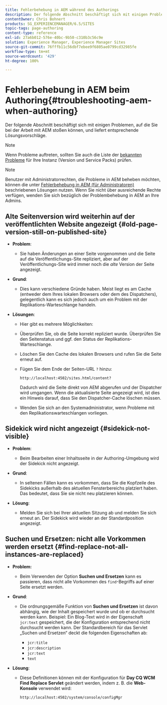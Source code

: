 ```yaml
---
title: Fehlerbehebung in AEM während des Authorings
description: Der folgende Abschnitt beschäftigt sich mit einigen Problemen, auf die Sie bei der Arbeit mit AEM stoßen können, und liefert entsprechende Lösungsvorschläge.
contentOwner: Chris Bohnert
products: SG_EXPERIENCEMANAGER/6.5/SITES
topic-tags: page-authoring
content-type: reference
exl-id: 27a6b012-576e-40bc-9b50-c310b3c56c9e
solution: Experience Manager, Experience Manager Sites
source-git-commit: 76fffb11c56dbf7ebee9f6805ae0799cd32985fe
workflow-type: tm+mt
source-wordcount: '429'
ht-degree: 100%

---
```


# Fehlerbehebung in AEM beim Authoring{#troubleshooting-aem-when-authoring}

Der folgende Abschnitt beschäftigt sich mit einigen Problemen, auf die Sie bei der Arbeit mit AEM stoßen können, und liefert entsprechende Lösungsvorschläge.

>[!NOTE]
>
>Wenn Probleme auftreten, sollten Sie auch die Liste der [bekannten Probleme](/help/release-notes/release-notes.md) für Ihre Instanz (Version und Service Packs) prüfen.

>[!NOTE]
>
>Benutzer mit Administratorrechten, die Probleme in AEM beheben möchten, können die unter [Fehlerbehebung in AEM (für Administratoren)](/help/sites-administering/troubleshoot.md) beschriebenen Lösungen nutzen. Wenn Sie nicht über ausreichende Rechte verfügen, wenden Sie sich bezüglich der Problembehebung in AEM an Ihre Admins.

## Alte Seitenversion wird weiterhin auf der veröffentlichten Website angezeigt {#old-page-version-still-on-published-site}

* **Problem**:

   * Sie haben Änderungen an einer Seite vorgenommen und die Seite auf die Veröffentlichungs-Site repliziert, aber auf der Veröffentlichungs-Site wird immer noch die *alte* Version der Seite angezeigt.

* **Grund**:

   * Dies kann verschiedene Gründe haben. Meist liegt es am Cache (entweder dem Ihres lokalen Browsers oder dem des Dispatchers), gelegentlich kann es sich jedoch auch um ein Problem mit der Replikations-Warteschlange handeln.

* **Lösungen**:

   * Hier gibt es mehrere Möglichkeiten:
   * Überprüfen Sie, ob die Seite korrekt repliziert wurde. Überprüfen Sie den Seitenstatus und ggf. den Status der Replikations-Warteschlange.
   * Löschen Sie den Cache des lokalen Browsers und rufen Sie die Seite erneut auf.
   * Fügen Sie dem Ende der Seiten-URL `?` hinzu:

     `http://localhost:4502/sites.html/content?`

     Dadurch wird die Seite direkt von AEM abgerufen und der Dispatcher wird umgangen. Wenn die aktualisierte Seite angezeigt wird, ist dies ein Hinweis darauf, dass Sie den Dispatcher-Cache löschen müssen.

   * Wenden Sie sich an den Systemadministrator, wenn Probleme mit den Replikationswarteschlangen vorliegen.

## Sidekick wird nicht angezeigt {#sidekick-not-visible}

* **Problem**:

   * Beim Bearbeiten einer Inhaltsseite in der Authoring-Umgebung wird der Sidekick nicht angezeigt.

* **Grund**:

   * In seltenen Fällen kann es vorkommen, dass Sie die Kopfzeile des Sidekicks außerhalb des aktuellen Fensterbereichs platziert haben. Das bedeutet, dass Sie sie nicht neu platzieren können.

* **Lösung**:

   * Melden Sie sich bei Ihrer aktuellen Sitzung ab und melden Sie sich erneut an. Der Sidekick wird wieder an der Standardposition angezeigt.

## Suchen und Ersetzen: nicht alle Vorkommen werden ersetzt {#find-replace-not-all-instances-are-replaced}

* **Problem:**

   * Beim Verwenden der Option **Suchen und Ersetzen** kann es passieren, dass nicht alle Vorkommen des `find`-Begriffs auf einer Seite ersetzt werden.

* **Grund**:

   * Die ordnungsgemäße Funktion von **Suchen und Ersetzen** ist davon abhängig, wie der Inhalt gespeichert wurde und ob er durchsucht werden kann. Beispiel: Ein Blog-Text wird in der Eigenschaft `jcr:text` gespeichert, die der Konfiguration entsprechend nicht durchsucht werden kann. Der Standardbereich für das Servlet „Suchen und Ersetzen“ deckt die folgenden Eigenschaften ab:

      * `jcr:title`
      * `jcr:description`
      * `jcr:text`
      * `text`

* **Lösung**:

   * Diese Definitionen können mit der Konfiguration für **Day CQ WCM Find Replace Servlet** geändert werden, indem z. B. die **Web-Konsole** verwendet wird:

     `http://localhost:4502/system/console/configMgr`

